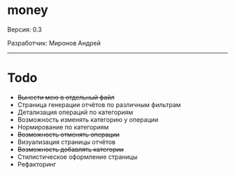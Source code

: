 # money
Версия: 0.3

Разработчик: Миронов Андрей

----
# Todo
* ~~Вынести мею в отдельный файл~~
* Страница генерации отчётов по различным фильтрам
* Детализация операций по категориям
* Возможность изменять категорию у операции
* Нормирование по категориям
* ~~Возможность отменять операции~~
* Визуализация страницы отчётов
* ~~Возможность добавлять категории~~
* Стилистическое оформление страницы
* Рефакторинг
